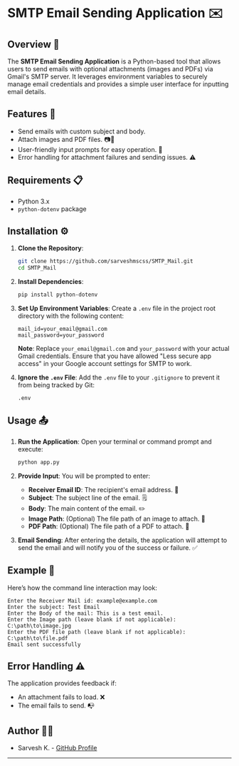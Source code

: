 # SMTP Email Sending Application ✉️

## Overview 🌟
The **SMTP Email Sending Application** is a Python-based tool that allows users to send emails with optional attachments (images and PDFs) via Gmail's SMTP server. It leverages environment variables to securely manage email credentials and provides a simple user interface for inputting email details.

## Features 🚀
- Send emails with custom subject and body.
- Attach images and PDF files. 📷📄
- User-friendly input prompts for easy operation. 📝
- Error handling for attachment failures and sending issues. ⚠️

## Requirements 📋
- Python 3.x
- `python-dotenv` package

## Installation ⚙️

1. **Clone the Repository**:
   ```bash
   git clone https://github.com/sarveshmscss/SMTP_Mail.git
   cd SMTP_Mail
   ```

2. **Install Dependencies**:
   ```bash
   pip install python-dotenv
   ```

3. **Set Up Environment Variables**:
   Create a `.env` file in the project root directory with the following content:
   ```plaintext
   mail_id=your_email@gmail.com
   mail_password=your_password
   ```

   **Note**: Replace `your_email@gmail.com` and `your_password` with your actual Gmail credentials. Ensure that you have allowed "Less secure app access" in your Google account settings for SMTP to work.

4. **Ignore the `.env` File**:
   Add the `.env` file to your `.gitignore` to prevent it from being tracked by Git:
   ```plaintext
   .env
   ```

## Usage 📤

1. **Run the Application**:
   Open your terminal or command prompt and execute:
   ```bash
   python app.py
   ```

2. **Provide Input**:
   You will be prompted to enter:
   - **Receiver Email ID**: The recipient's email address. 📧
   - **Subject**: The subject line of the email. 🗒️
   - **Body**: The main content of the email. ✏️
   - **Image Path**: (Optional) The file path of an image to attach. 🌄
   - **PDF Path**: (Optional) The file path of a PDF to attach. 📑

3. **Email Sending**:
   After entering the details, the application will attempt to send the email and will notify you of the success or failure. ✅

## Example 💬
Here’s how the command line interaction may look:

```plaintext
Enter the Receiver Mail id: example@example.com
Enter the subject: Test Email
Enter the Body of the mail: This is a test email.
Enter the Image path (leave blank if not applicable): C:\path\to\image.jpg
Enter the PDF file path (leave blank if not applicable): C:\path\to\file.pdf
Email sent successfully
```

## Error Handling ⚠️
The application provides feedback if:
- An attachment fails to load. ❌
- The email fails to send. 📭


## Author 👨‍💻
- Sarvesh K. - [GitHub Profile](https://github.com/sarveshmscss)

---
